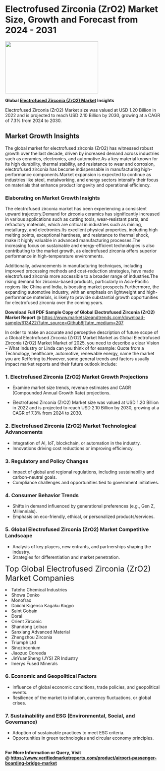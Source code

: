 <H1>Electrofused Zirconia (ZrO2) Market Size, Growth and Forecast from 2024 - 2031</H1><img class="aligncenter size-medium wp-image-584254" src="https://thirdeyenews.in/wp-content/uploads/2024/09/Global-Market-Research-300x168.jpeg" alt="" width="300" height="168" /><p><strong>Global&nbsp;<a href="https://www.marketsizeandtrends.com/download-sample/613422/?utm_source=Github8j?utm_medium=207">Electrofused Zirconia (ZrO2) Market</a> Insights</strong></p><p>Electrofused Zirconia (ZrO2) Market size was valued at USD 1.20 Billion in 2022 and is projected to reach USD 2.10 Billion by 2030, growing at a CAGR of 7.3% from 2024 to 2030.</p><p><!DOCTYPE html> <html lang="en"> <head> <meta charset="UTF-8"> <meta name="viewport" content="width=device-width, initial-scale=1.0"> <title>Electrofused Zirconia (ZrO2) Market Growth Insights</title> </head> <body> <h2>Market Growth Insights</h2> <p>The global market for electrofused zirconia (ZrO2) has witnessed robust growth over the last decade, driven by increased demand across industries such as ceramics, electronics, and automotive.As a key material known for its high durability, thermal stability, and resistance to wear and corrosion, electrofused zirconia has become indispensable in manufacturing high-performance components.Market expansion is expected to continue as industries like steel, metalworking, and energy sectors intensify their focus on materials that enhance product longevity and operational efficiency.</p> <h3>Elaborating on Market Growth Insights</h3> <p>The electrofused zirconia market has been experiencing a consistent upward trajectory.Demand for zirconia ceramics has significantly increased in various applications such as cutting tools, wear-resistant parts, and refractory materials, which are critical in industries such as mining, metallurgy, and electronics.Its excellent physical properties, including high melting points, exceptional hardness, and resistance to thermal shock, make it highly valuable in advanced manufacturing processes.The increasing focus on sustainable and energy-efficient technologies is also contributing to the market growth, as electrofused zirconia offers superior performance in high-temperature environments.</p> <p>Additionally, advancements in manufacturing techniques, including improved processing methods and cost-reduction strategies, have made electrofused zirconia more accessible to a broader range of industries.The rising demand for zirconia-based products, particularly in Asia-Pacific regions like China and India, is boosting market prospects.Furthermore, the expanding automotive industry, with an emphasis on lightweight and high-performance materials, is likely to provide substantial growth opportunities for electrofused zirconia over the coming years.</p> <p><span class=""><strong>Download Full PDF Sample Copy of Global Electrofused Zirconia (ZrO2) Market Report</strong> @ <a href="https://www.marketsizeandtrends.com/download-sample/613422/?utm_source=Github8j?utm_medium=207" target="_blank">https://www.marketsizeandtrends.com/download-sample/613422/?utm_source=Github8j?utm_medium=207</a></span></p><p>In order to make an accurate and perceptive description of future scope of a Global&nbsp;Electrofused Zirconia (ZrO2) Market Market as Global&nbsp;Electrofused Zirconia (ZrO2) Market Market of 2025, you need to describe a clear Vision &ndash; What Industry or Linda can you think of for example: Quote from a Technology, healthcare, automotive, renewable energy, name the market you are Reffering to.However, some general trends and factors usually impact market reports and their future outlook include:</p><h3>1.&nbsp;<strong>Electrofused Zirconia (ZrO2) Market Growth Projections</strong></h3><ul><li>Examine market size trends, revenue estimates and CAGR (Compounded Annual Growth Rate) projections.</li><li><p>Electrofused Zirconia (ZrO2) Market size was valued at USD 1.20 Billion in 2022 and is projected to reach USD 2.10 Billion by 2030, growing at a CAGR of 7.3% from 2024 to 2030.</p></li></ul><h3>2.&nbsp;<strong>Electrofused Zirconia (ZrO2) Market Technological Advancements</strong></h3><ul><li>Integration of AI, IoT, blockchain, or automation in the industry.</li><li>Innovations driving cost reductions or improving efficiency.</li></ul><h3>3.&nbsp;<strong>Regulatory and Policy Changes</strong></h3><ul><li>Impact of global and regional regulations, including sustainability and carbon-neutral goals.</li><li>Compliance challenges and opportunities tied to government initiatives.</li></ul><h3>4.&nbsp;<strong>Consumer Behavior Trends</strong></h3><ul><li>Shifts in demand influenced by generational preferences (e.g., Gen Z, Millennials).</li><li>Emphasis on eco-friendly, ethical, or personalized products/services.</li></ul><h3>5.&nbsp;<strong>Global Electrofused Zirconia (ZrO2) Market Competitive Landscape</strong></h3><ul><li>Analysis of key players, new entrants, and partnerships shaping the industry.</li><li>Strategies for differentiation and market penetration.</li></ul><p data-pm-slice="1 1 []"><span style="color: inherit; font-family: inherit; font-size: 25px;">Top Global Electrofused Zirconia (ZrO2) Market Companies</span></p><div class="" data-test-id=""><p><li>Tateho Chemical Industries</li><li> Showa Denko</li><li> Monofrax</li><li> Daiichi Kigenso Kagaku Kogyo</li><li> Saint Gobain</li><li> Doral</li><li> Orient Zirconic</li><li> Shandong Leibao</li><li> Sanxiang Advanced Material</li><li> Zhengzhou Zirconia</li><li> Triumph Ltd</li><li> Sinozirconium</li><li> Jiaozuo Coreeda</li><li> JinYuanSheng (JYS) ZR Industry</li><li> Imerys Fused Minerals</li></p></div><h3>6.&nbsp;<strong>Economic and Geopolitical Factors</strong></h3><ul><li>Influence of global economic conditions, trade policies, and geopolitical events.</li><li>Resilience of the market to inflation, currency fluctuations, or global crises.</li></ul><h3>7.&nbsp;<strong>Sustainability and ESG (Environmental, Social, and Governance)</strong></h3><ul><li>Adoption of sustainable practices to meet ESG criteria.</li><li>Opportunities in green technologies and circular economy principles.</li></ul><h2><strong style="font-size: 14px;">For More Information or Query, Visit @&nbsp;</strong><a style="background-color: #ffffff; font-size: 14px;" href="https://www.marketsizeandtrends.com/report/electrofused-zirconia-zro2-market/" target="_blank">https://www.verifiedmarketreports.com/product/airport-passenger-boarding-bridge-market</a></h2>